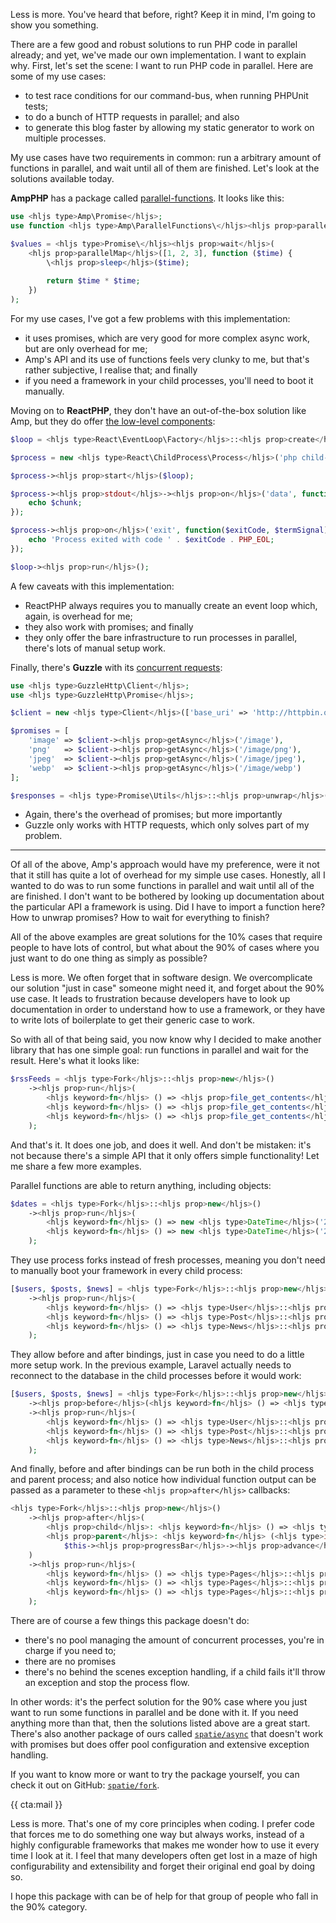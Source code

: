 Less is more. You've heard that before, right? Keep it in mind, I'm going to show you something. 

There are a few good and robust solutions to run PHP code in parallel already; and yet, we've made our own implementation. I want to explain why. First, let's set the scene: I want to run PHP code in parallel. Here are some of my use cases:

- to test race conditions for our command-bus, when running PHPUnit tests;
- to do a bunch of HTTP requests in parallel; and also
- to generate this blog faster by allowing my static generator to work on multiple processes.

My use cases have two requirements in common: run a arbitrary amount of functions in parallel, and wait until all of them are finished. Let's look at the solutions available today.

**AmpPHP** has a package called [parallel-functions](*https://github.com/amphp/parallel-functions). It looks like this:

```php
use <hljs type>Amp\Promise</hljs>;
use function <hljs type>Amp\ParallelFunctions\</hljs><hljs prop>parallelMap</hljs>;

$values = <hljs type>Promise\</hljs><hljs prop>wait</hljs>(
    <hljs prop>parallelMap</hljs>([1, 2, 3], function ($time) {
        \<hljs prop>sleep</hljs>($time);
    
        return $time * $time;
    })
);
```

For my use cases, I've got a few problems with this implementation:

- it uses promises, which are very good for more complex async work, but are only overhead for me;
- Amp's API and its use of functions feels very clunky to me, but that's rather subjective, I realise that; and finally 
- if you need a framework in your child processes, you'll need to boot it manually.

Moving on to **ReactPHP**, they don't have an out-of-the-box solution like Amp, but they do offer [the low-level components](*https://reactphp.org/child-process/):

```php
$loop = <hljs type>React\EventLoop\Factory</hljs>::<hljs prop>create</hljs>();

$process = new <hljs type>React\ChildProcess\Process</hljs>('php child-process.php');

$process-><hljs prop>start</hljs>($loop);

$process-><hljs prop>stdout</hljs>-><hljs prop>on</hljs>('data', function ($chunk) {
    echo $chunk;
});

$process-><hljs prop>on</hljs>('exit', function($exitCode, $termSignal) {
    echo 'Process exited with code ' . $exitCode . PHP_EOL;
});

$loop-><hljs prop>run</hljs>();
```

A few caveats with this implementation:

- ReactPHP always requires you to manually create an event loop which, again, is overhead for me; 
- they also work with promises; and finally
- they only offer the bare infrastructure to run processes in parallel, there's lots of manual setup work.

Finally, there's **Guzzle** with its [concurrent requests](*https://docs.guzzlephp.org/en/stable/quickstart.html#concurrent-requests):

```php
use <hljs type>GuzzleHttp\Client</hljs>;
use <hljs type>GuzzleHttp\Promise</hljs>;

$client = new <hljs type>Client</hljs>(['base_uri' => 'http://httpbin.org/']);

$promises = [
    'image' => $client-><hljs prop>getAsync</hljs>('/image'),
    'png'   => $client-><hljs prop>getAsync</hljs>('/image/png'),
    'jpeg'  => $client-><hljs prop>getAsync</hljs>('/image/jpeg'),
    'webp'  => $client-><hljs prop>getAsync</hljs>('/image/webp')
];

$responses = <hljs type>Promise\Utils</hljs>::<hljs prop>unwrap</hljs>($promises);
```

- Again, there's the overhead of promises; but more importantly
- Guzzle only works with HTTP requests, which only solves part of my problem.

---

Of all of the above, Amp's approach would have my preference, were it not that it still has quite a lot of overhead  for my simple use cases. Honestly, all I wanted to do was to run some functions in parallel and wait until all of the are finished. I don't want to be bothered by looking up documentation about the particular API a framework is using. Did I have to import a function here? How to unwrap promises? How to wait for everything to finish?

All of the above examples are great solutions for the 10% cases that require people to have lots of control, but what about the 90% of cases where you just want to do one thing as simply as possible?

Less is more. We often forget that in software design. We overcomplicate our solution "just in case" someone might need it, and forget about the 90% use case. It leads to frustration because developers have to look up documentation in order to understand how to use a framework, or they have to write lots of boilerplate to get their generic case to work.

So with all of that being said, you now know why I decided to make another library that has one simple goal: run functions in parallel and wait for the result. Here's what it looks like:

```php
$rssFeeds = <hljs type>Fork</hljs>::<hljs prop>new</hljs>()
    -><hljs prop>run</hljs>(
        <hljs keyword>fn</hljs> () => <hljs prop>file_get_contents</hljs>('https://stitcher.io/rss'),
        <hljs keyword>fn</hljs> () => <hljs prop>file_get_contents</hljs>('https://freek.dev/rss'),
        <hljs keyword>fn</hljs> () => <hljs prop>file_get_contents</hljs>('https://spatie.be/rss'),
    );
```

And that's it. It does one job, and does it well. And don't be mistaken: it's not because there's a simple API that it only offers simple functionality! Let me share a few more examples.

Parallel functions are able to return anything, including objects:

```php
$dates = <hljs type>Fork</hljs>::<hljs prop>new</hljs>()
    -><hljs prop>run</hljs>(
        <hljs keyword>fn</hljs> () => new <hljs type>DateTime</hljs>('2021-01-01'),
        <hljs keyword>fn</hljs> () => new <hljs type>DateTime</hljs>('2021-01-02'),
    );
```

They use process forks instead of fresh processes, meaning you don't need to manually boot your framework in every child process:

```php
[$users, $posts, $news] = <hljs type>Fork</hljs>::<hljs prop>new</hljs>()
    -><hljs prop>run</hljs>(
        <hljs keyword>fn</hljs> () => <hljs type>User</hljs>::<hljs prop>all</hljs>(),
        <hljs keyword>fn</hljs> () => <hljs type>Post</hljs>::<hljs prop>all</hljs>(),
        <hljs keyword>fn</hljs> () => <hljs type>News</hljs>::<hljs prop>all</hljs>(),
    );
```

They allow before and after bindings, just in case you need to do a little more setup work. In the previous example, Laravel actually needs to reconnect to the database in the child processes before it would work:

```php
[$users, $posts, $news] = <hljs type>Fork</hljs>::<hljs prop>new</hljs>()
    -><hljs prop>before</hljs>(<hljs keyword>fn</hljs> () => <hljs type>DB</hljs>::<hljs prop>connection</hljs>('mysql')-><hljs prop>reconnect</hljs>())
    -><hljs prop>run</hljs>(
        <hljs keyword>fn</hljs> () => <hljs type>User</hljs>::<hljs prop>all</hljs>(),
        <hljs keyword>fn</hljs> () => <hljs type>Post</hljs>::<hljs prop>all</hljs>(),
        <hljs keyword>fn</hljs> () => <hljs type>News</hljs>::<hljs prop>all</hljs>(),
    );
```

And finally, before and after bindings can be run both in the child process and parent process; and also notice how individual function output can be passed as a parameter to these `<hljs prop>after</hljs>` callbacks:

```php
<hljs type>Fork</hljs>::<hljs prop>new</hljs>()
    -><hljs prop>after</hljs>(
        <hljs prop>child</hljs>: <hljs keyword>fn</hljs> () => <hljs type>DB</hljs>::<hljs prop>connection</hljs>('mysql')-><hljs prop>close</hljs>(),
        <hljs prop>parent</hljs>: <hljs keyword>fn</hljs> (<hljs type>int</hljs> $amountOfPages) => 
            $this-><hljs prop>progressBar</hljs>-><hljs prop>advance</hljs>($amountOfPages),
    )
    -><hljs prop>run</hljs>(
        <hljs keyword>fn</hljs> () => <hljs type>Pages</hljs>::<hljs prop>generate</hljs>('1-20'),
        <hljs keyword>fn</hljs> () => <hljs type>Pages</hljs>::<hljs prop>generate</hljs>('21-40'),
        <hljs keyword>fn</hljs> () => <hljs type>Pages</hljs>::<hljs prop>generate</hljs>('41-60'),
    );
```

There are of course a few things this package doesn't do:

- there's no pool managing the amount of concurrent processes, you're in charge if you need to;
- there are no promises
- there's no behind the scenes exception handling, if a child fails it'll throw an exception and stop the process flow.

In other words: it's the perfect solution for the 90% case where you just want to run some functions in parallel and be done with it. If you need anything more than that, then the solutions listed above are a great start. There's also another package of ours called [`spatie/async`](*https://github.com/spatie/async) that doesn't work with promises but does offer pool configuration and extensive exception handling.

If you want to know more or want to try the package yourself, you can check it out on GitHub: [`spatie/fork`](*https://github.com/spatie/fork).

{{ cta:mail }}

Less is more. That's one of my core principles when coding. I prefer code that forces me to do something one way but always works, instead of a highly configurable frameworks that makes me wonder how to use it every time I look at it. I feel that many developers often get lost in a maze of high configurability and extensibility and forget their original end goal by doing so.

I hope this package with can be of help for that group of people who fall in the 90% category.
